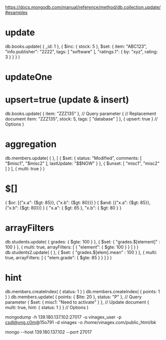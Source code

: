 https://docs.mongodb.com/manual/reference/method/db.collection.update/#examples

# update
db.books.update(
   { _id: 1 },
   {
     $inc: { stock: 5 },
     $set: {
       item: "ABC123",
       "info.publisher": "2222",
       tags: [ "software" ],
       "ratings.1": { by: "xyz", rating: 3 }
     }
   }
)

# updateOne


# upsert=true (update & insert)
db.books.update(
   { item: "ZZZ135" },   // Query parameter
   {                     // Replacement document
     item: "ZZZ135",
     stock: 5,
     tags: [ "database" ]
   },
   { upsert: true }      // Options
)

# aggregation
db.members.update(
   { },
   [
      { $set: { status: "Modified", comments: [ "$misc1", "$misc2" ], lastUpdate: "$$NOW" } },
      { $unset: [ "misc1", "misc2" ] }
   ],
   { multi: true }
)

# $[<identifier>]
{ $or: [{"x.a": {$gt: 85}}, {"x.b": {$gt: 80}}] }
{ $and: [{"x.a": {$gt: 85}}, {"x.b": {$gt: 80}}] }
{ "x.a": { $gt: 85 }, "x.b": { $gt: 80 } }

# arrayFilters
db.students.update(
   { grades: { $gte: 100 } },
   { $set: { "grades.$[element]" : 100 } },
   {
     multi: true,
     arrayFilters: [ { "element": { $gte: 100 } } ]
   }
)
db.students2.update(
   { },
   { $set: { "grades.$[elem].mean" : 100 } },
   {
     multi: true,
     arrayFilters: [ { "elem.grade": { $gte: 85 } } ]
   }
)

# hint
db.members.createIndex( { status: 1 } )
db.members.createIndex( { points: 1 } )
db.members.update(
   { points: { $lte: 20 }, status: "P" },     // Query parameter
   { $set: { misc1: "Need to activate" } },   // Update document
   { multi: true, hint: { status: 1 } }       // Options
)

mongodump -h 139.180.137.102:27017 -u vinagex_user -p csdl@vng.c0m@15o791 -d vinagex -o /home/vinagex.com/public_html/bk

mongo --host 139.180.137.102 --port 27017


